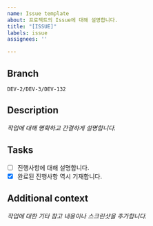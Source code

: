 ```yaml
---
name: Issue template
about: 프로젝트의 Issue에 대해 설명합니다.
title: "[ISSUE]"
labels: issue
assignees: ''

---
```


## Branch
`DEV-2/DEV-3/DEV-132`

## Description
*작업에 대해 명확하고 간결하게 설명합니다.*

## Tasks
- [ ] 진행사항에 대해 설명합니다.
- [x] 완료된 진행사항 역시 기재합니다.

## Additional context
*작업에 대한 기타 참고 내용이나 스크린샷을 추가합니다.*
